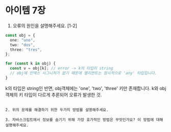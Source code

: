 # 아이템 7장

1. 오류의 원인을 설명해주세요. [1-2]

```ts
const obj = {
  one: "uno",
  two: "dos",
  three: "tres",
};

for (const k in obj) {
  const v = obj[k]; // error -> k의 타입이 string
  // obj에 인덱스 시그니처가 없기 때문에 엘리먼트는 암시적으로 'any' 타입입니다.
}
```

k의 타입은 string인 반면, obj객체에는 'one', 'two', 'three' 키만 존재합니다.
k와 obj 객체의 키 타입이 다르게 추론되어 오류가 발생한 것.

```

2. 위의 문제를 해결하기 위한 두가지 방법를 설명해주세요.

3. 자바스크립트에서 정보를 숨기기 위해 가장 효가적인 방법은 무엇인가요? 이 방법에 대해 설명해주세요.
```
